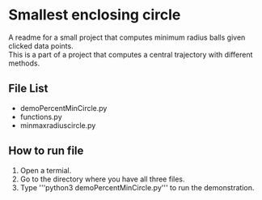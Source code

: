 # Smallest enclosing circle

A readme for a small project that computes minimum radius balls given clicked data points.  
This is a part of a project that computes a central trajectory with different methods.

## File List
* demoPercentMinCircle.py
* functions.py
* minmaxradiuscircle.py

## How to run file
1. Open a termial.
2. Go to the directory where you have all three files.
3. Type '''python3 demoPercentMinCircle.py''' to run the demonstration.
